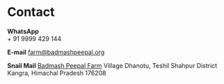 Contact
==========

**WhatsApp**  
	+ 91 9999 429 144

**E-mail**
	farm@badmashpeepal.org

**Snail Mail**
	[Badmash Peepal Farm]( ?directions )
	Village Dhanotu, Teshil Shahpur
	District Kangra, Himachal Pradesh 176208